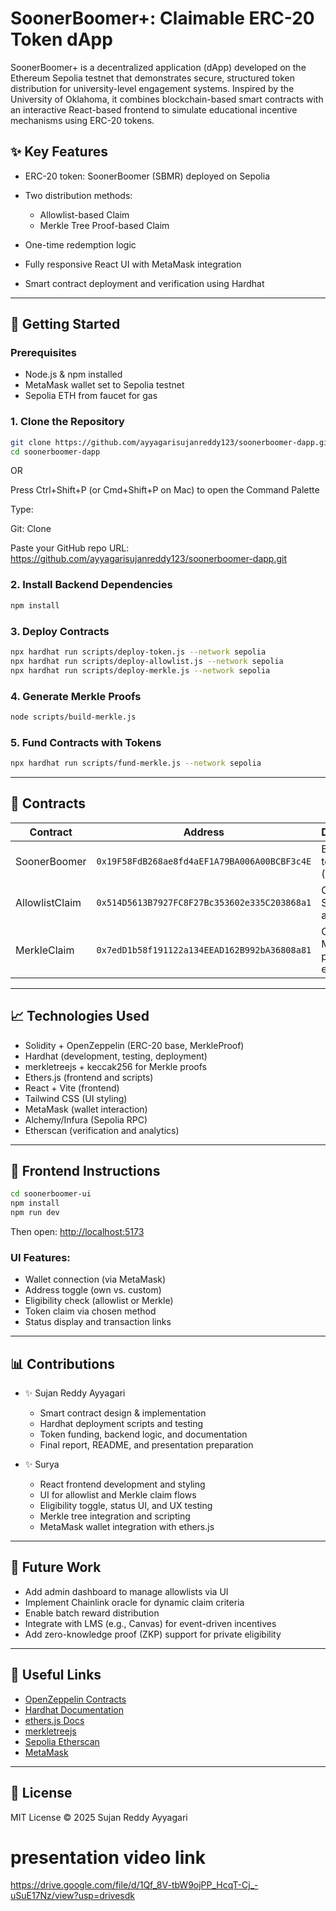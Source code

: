 # SoonerBoomer+: Claimable ERC-20 Token dApp

SoonerBoomer+ is a decentralized application (dApp) developed on the Ethereum Sepolia testnet that demonstrates secure, structured token distribution for university-level engagement systems. Inspired by the University of Oklahoma, it combines blockchain-based smart contracts with an interactive React-based frontend to simulate educational incentive mechanisms using ERC-20 tokens.

## ✨ Key Features

* ERC-20 token: SoonerBoomer (SBMR) deployed on Sepolia
* Two distribution methods:

  * Allowlist-based Claim
  * Merkle Tree Proof-based Claim
* One-time redemption logic
* Fully responsive React UI with MetaMask integration
* Smart contract deployment and verification using Hardhat

---

## 🚀 Getting Started

### Prerequisites

* Node.js & npm installed
* MetaMask wallet set to Sepolia testnet
* Sepolia ETH from faucet for gas

### 1. Clone the Repository

```bash
git clone https://github.com/ayyagarisujanreddy123/soonerboomer-dapp.git
cd soonerboomer-dapp
```  
OR


Press Ctrl+Shift+P (or Cmd+Shift+P on Mac) to open the Command Palette

Type:

Git: Clone

Paste your GitHub repo URL: https://github.com/ayyagarisujanreddy123/soonerboomer-dapp.git





### 2. Install Backend Dependencies

```bash
npm install
```

### 3. Deploy Contracts

```bash
npx hardhat run scripts/deploy-token.js --network sepolia
npx hardhat run scripts/deploy-allowlist.js --network sepolia
npx hardhat run scripts/deploy-merkle.js --network sepolia
```

### 4. Generate Merkle Proofs

```bash
node scripts/build-merkle.js
```

### 5. Fund Contracts with Tokens

```bash
npx hardhat run scripts/fund-merkle.js --network sepolia
```

---

## 📄 Contracts

| Contract       | Address                                      | Description                          |
| -------------- | -------------------------------------------- | ------------------------------------ |
| SoonerBoomer   | `0x19F58FdB268ae8fd4aEF1A79BA006A00BCBF3c4E` | ERC-20 token (SBMR)                  |
| AllowlistClaim | `0x514D5613B7927FC8F27Bc353602e335C203868a1` | Claim 1000 SBMR if allowlisted       |
| MerkleClaim    | `0x7edD1b58f191122a134EEAD162B992bA36808a81` | Claim using Merkle proof if eligible |

---

## 📈 Technologies Used

* Solidity + OpenZeppelin (ERC-20 base, MerkleProof)
* Hardhat (development, testing, deployment)
* merkletreejs + keccak256 for Merkle proofs
* Ethers.js (frontend and scripts)
* React + Vite (frontend)
* Tailwind CSS (UI styling)
* MetaMask (wallet interaction)
* Alchemy/Infura (Sepolia RPC)
* Etherscan (verification and analytics)

---

## 🔧 Frontend Instructions

```bash
cd soonerboomer-ui
npm install
npm run dev
```

Then open: [http://localhost:5173](http://localhost:5173)

### UI Features:

* Wallet connection (via MetaMask)
* Address toggle (own vs. custom)
* Eligibility check (allowlist or Merkle)
* Token claim via chosen method
* Status display and transaction links

---

## 📊 Contributions

* ✨ Sujan Reddy Ayyagari

  * Smart contract design & implementation
  * Hardhat deployment scripts and testing
  * Token funding, backend logic, and documentation
  * Final report, README, and presentation preparation

* ✨ Surya

  * React frontend development and styling
  * UI for allowlist and Merkle claim flows
  * Eligibility toggle, status UI, and UX testing
  * Merkle tree integration and scripting
  * MetaMask wallet integration with ethers.js

---

## 📅 Future Work

* Add admin dashboard to manage allowlists via UI
* Implement Chainlink oracle for dynamic claim criteria
* Enable batch reward distribution
* Integrate with LMS (e.g., Canvas) for event-driven incentives
* Add zero-knowledge proof (ZKP) support for private eligibility

---

## 🔗 Useful Links

* [OpenZeppelin Contracts](https://docs.openzeppelin.com/contracts/)
* [Hardhat Documentation](https://hardhat.org/docs)
* [ethers.js Docs](https://docs.ethers.org/)
* [merkletreejs](https://github.com/miguelmota/merkletreejs)
* [Sepolia Etherscan](https://sepolia.etherscan.io)
* [MetaMask](https://metamask.io)

---

## 📕 License

MIT License © 2025 Sujan Reddy Ayyagari

# presentation video link
<https://drive.google.com/file/d/1Qf_8V-tbW9ojPP_HcqT-Cj_-uSuE17Nz/view?usp=drivesdk>
